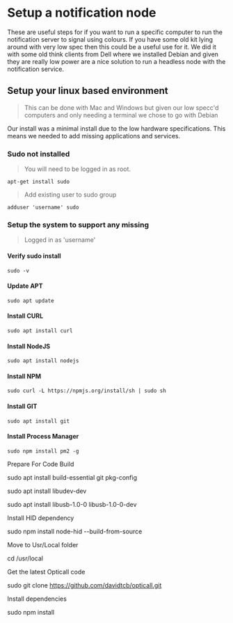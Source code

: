 # Setup a notification node

These are useful steps for if you want to run a specific computer to run the notification server to signal using colours. If you have some old kit lying around with very low spec then this could be a useful use for it. We did it with some old think clients from Dell where we installed Debian and given they are really low power are a nice solution to run a headless node with the notification service.


## Setup your linux based environment

> This can be done with Mac and Windows but given our low specc'd computers and only needing a terminal we chose to go with Debian

Our install was a minimal install due to the low hardware specifications. This means we needed to add missing applications and services.

### Sudo not installed

> You will need to be logged in as root.

`apt-get install sudo`

> Add existing user to sudo group

`adduser 'username' sudo`


### Setup the system to support any missing

> Logged in as 'username'

#### Verify sudo install

`sudo -v`

#### Update APT

`sudo apt update`

#### Install CURL

`sudo apt install curl`

#### Install NodeJS

`sudo apt install nodejs`

#### Install NPM

`sudo curl -L https://npmjs.org/install/sh | sudo sh`

#### Install GIT

`sudo apt install git`

#### Install Process Manager

`sudo npm install pm2 -g`



Prepare For Code Build

sudo apt install build-essential git pkg-config

sudo apt install libudev-dev


sudo apt install libusb-1.0-0 libusb-1.0-0-dev


Install HID dependency

sudo npm install node-hid --build-from-source





Move to Usr/Local folder

cd /usr/local


Get the latest Opticall code

sudo git clone https://github.com/davidtcb/opticall.git


Install dependencies

sudo npm install